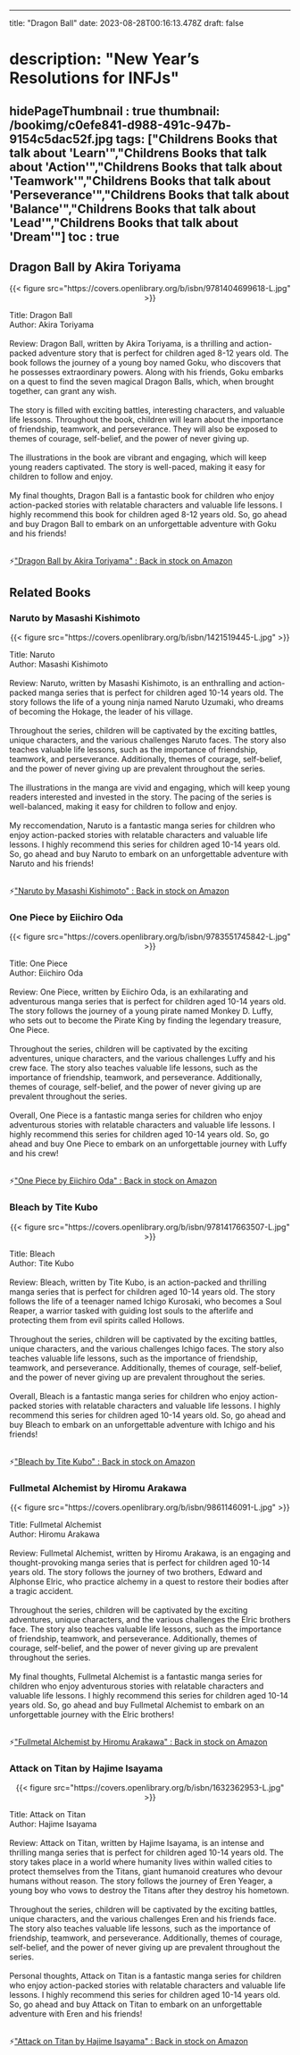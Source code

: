 
---
title: "Dragon Ball"
date: 2023-08-28T00:16:13.478Z
draft: false
# description: "New Year’s Resolutions for INFJs"
hidePageThumbnail : true
thumbnail: /bookimg/c0efe841-d988-491c-947b-9154c5dac52f.jpg
tags: ["Childrens Books that talk about 'Learn'","Childrens Books that talk about 'Action'","Childrens Books that talk about 'Teamwork'","Childrens Books that talk about 'Perseverance'","Childrens Books that talk about 'Balance'","Childrens Books that talk about 'Lead'","Childrens Books that talk about 'Dream'"]
toc : true
---
## Dragon Ball by Akira Toriyama

<center>
{{< figure src="https://covers.openlibrary.org/b/isbn/9781404699618-L.jpg" >}}
</center>

Title: Dragon Ball</br>
Author: Akira Toriyama</br></br>
Review: Dragon Ball, written by Akira Toriyama, is a thrilling and action-packed adventure story that is perfect for children aged 8-12 years old. The book follows the journey of a young boy named Goku, who discovers that he possesses extraordinary powers. Along with his friends, Goku embarks on a quest to find the seven magical Dragon Balls, which, when brought together, can grant any wish.</br></br>
The story is filled with exciting battles, interesting characters, and valuable life lessons. Throughout the book, children will learn about the importance of friendship, teamwork, and perseverance. They will also be exposed to themes of courage, self-belief, and the power of never giving up.</br></br>
The illustrations in the book are vibrant and engaging, which will keep young readers captivated. The story is well-paced, making it easy for children to follow and enjoy.</br></br>
My final thoughts, Dragon Ball is a fantastic book for children who enjoy action-packed stories with relatable characters and valuable life lessons. I highly recommend this book for children aged 8-12 years old. So, go ahead and buy Dragon Ball to embark on an unforgettable adventure with Goku and his friends!</br></br>

<p>⚡<a id="aflink" href="https://www.amazon.com/gp/search?ie=UTF8&tag=klayu00-20&linkCode=ur2&linkId=6639bed89a8ad8dd2705e40644eb43d3&camp=1789&creative=9325&index=books&keywords=Dragon Ball by Akira Toriyama" class="one" target="_blank" title='"Dragon Ball by Akira Toriyama" : Back in stock on Amazon'>"Dragon Ball by Akira Toriyama" : Back in stock on Amazon</a></p>

## Related Books
### Naruto by Masashi Kishimoto
<center>
{{< figure src="https://covers.openlibrary.org/b/isbn/1421519445-L.jpg" >}}
</center>

Title: Naruto</br>
Author: Masashi Kishimoto</br></br>
Review: Naruto, written by Masashi Kishimoto, is an enthralling and action-packed manga series that is perfect for children aged 10-14 years old. The story follows the life of a young ninja named Naruto Uzumaki, who dreams of becoming the Hokage, the leader of his village.</br></br>
Throughout the series, children will be captivated by the exciting battles, unique characters, and the various challenges Naruto faces. The story also teaches valuable life lessons, such as the importance of friendship, teamwork, and perseverance. Additionally, themes of courage, self-belief, and the power of never giving up are prevalent throughout the series.</br></br>
The illustrations in the manga are vivid and engaging, which will keep young readers interested and invested in the story. The pacing of the series is well-balanced, making it easy for children to follow and enjoy.</br></br>
My reccomendation, Naruto is a fantastic manga series for children who enjoy action-packed stories with relatable characters and valuable life lessons. I highly recommend this series for children aged 10-14 years old. So, go ahead and buy Naruto to embark on an unforgettable adventure with Naruto and his friends!</br></br>

<p>⚡<a id="aflink" href="https://www.amazon.com/gp/search?ie=UTF8&tag=klayu00-20&linkCode=ur2&linkId=6639bed89a8ad8dd2705e40644eb43d3&camp=1789&creative=9325&index=books&keywords=Naruto by Masashi Kishimoto" class="one" target="_blank" title='"Naruto by Masashi Kishimoto" : Back in stock on Amazon'>"Naruto by Masashi Kishimoto" : Back in stock on Amazon</a></p>

### One Piece by Eiichiro Oda
<center>
{{< figure src="https://covers.openlibrary.org/b/isbn/9783551745842-L.jpg" >}}
</center>

Title: One Piece</br>
Author: Eiichiro Oda</br></br>
Review: One Piece, written by Eiichiro Oda, is an exhilarating and adventurous manga series that is perfect for children aged 10-14 years old. The story follows the journey of a young pirate named Monkey D. Luffy, who sets out to become the Pirate King by finding the legendary treasure, One Piece.</br></br>
Throughout the series, children will be captivated by the exciting adventures, unique characters, and the various challenges Luffy and his crew face. The story also teaches valuable life lessons, such as the importance of friendship, teamwork, and perseverance. Additionally, themes of courage, self-belief, and the power of never giving up are prevalent throughout the series.</br></br>
Overall, One Piece is a fantastic manga series for children who enjoy adventurous stories with relatable characters and valuable life lessons. I highly recommend this series for children aged 10-14 years old. So, go ahead and buy One Piece to embark on an unforgettable journey with Luffy and his crew!</br></br>

<p>⚡<a id="aflink" href="https://www.amazon.com/gp/search?ie=UTF8&tag=klayu00-20&linkCode=ur2&linkId=6639bed89a8ad8dd2705e40644eb43d3&camp=1789&creative=9325&index=books&keywords=One Piece by Eiichiro Oda" class="one" target="_blank" title='"One Piece by Eiichiro Oda" : Back in stock on Amazon'>"One Piece by Eiichiro Oda" : Back in stock on Amazon</a></p>

### Bleach by Tite Kubo
<center>
{{< figure src="https://covers.openlibrary.org/b/isbn/9781417663507-L.jpg" >}}
</center>

Title: Bleach</br>
Author: Tite Kubo</br></br>
Review: Bleach, written by Tite Kubo, is an action-packed and thrilling manga series that is perfect for children aged 10-14 years old. The story follows the life of a teenager named Ichigo Kurosaki, who becomes a Soul Reaper, a warrior tasked with guiding lost souls to the afterlife and protecting them from evil spirits called Hollows.</br></br>
Throughout the series, children will be captivated by the exciting battles, unique characters, and the various challenges Ichigo faces. The story also teaches valuable life lessons, such as the importance of friendship, teamwork, and perseverance. Additionally, themes of courage, self-belief, and the power of never giving up are prevalent throughout the series.</br></br>
Overall, Bleach is a fantastic manga series for children who enjoy action-packed stories with relatable characters and valuable life lessons. I highly recommend this series for children aged 10-14 years old. So, go ahead and buy Bleach to embark on an unforgettable adventure with Ichigo and his friends!</br></br>

<p>⚡<a id="aflink" href="https://www.amazon.com/gp/search?ie=UTF8&tag=klayu00-20&linkCode=ur2&linkId=6639bed89a8ad8dd2705e40644eb43d3&camp=1789&creative=9325&index=books&keywords=Bleach by Tite Kubo" class="one" target="_blank" title='"Bleach by Tite Kubo" : Back in stock on Amazon'>"Bleach by Tite Kubo" : Back in stock on Amazon</a></p>

### Fullmetal Alchemist by Hiromu Arakawa
<center>
{{< figure src="https://covers.openlibrary.org/b/isbn/9861146091-L.jpg" >}}
</center>

Title: Fullmetal Alchemist</br>
Author: Hiromu Arakawa</br></br>
Review: Fullmetal Alchemist, written by Hiromu Arakawa, is an engaging and thought-provoking manga series that is perfect for children aged 10-14 years old. The story follows the journey of two brothers, Edward and Alphonse Elric, who practice alchemy in a quest to restore their bodies after a tragic accident.</br></br>
Throughout the series, children will be captivated by the exciting adventures, unique characters, and the various challenges the Elric brothers face. The story also teaches valuable life lessons, such as the importance of friendship, teamwork, and perseverance. Additionally, themes of courage, self-belief, and the power of never giving up are prevalent throughout the series.</br></br>
My final thoughts, Fullmetal Alchemist is a fantastic manga series for children who enjoy adventurous stories with relatable characters and valuable life lessons. I highly recommend this series for children aged 10-14 years old. So, go ahead and buy Fullmetal Alchemist to embark on an unforgettable journey with the Elric brothers!</br></br>

<p>⚡<a id="aflink" href="https://www.amazon.com/gp/search?ie=UTF8&tag=klayu00-20&linkCode=ur2&linkId=6639bed89a8ad8dd2705e40644eb43d3&camp=1789&creative=9325&index=books&keywords=Fullmetal Alchemist by Hiromu Arakawa" class="one" target="_blank" title='"Fullmetal Alchemist by Hiromu Arakawa" : Back in stock on Amazon'>"Fullmetal Alchemist by Hiromu Arakawa" : Back in stock on Amazon</a></p>

### Attack on Titan by Hajime Isayama
<center>
{{< figure src="https://covers.openlibrary.org/b/isbn/1632362953-L.jpg" >}}
</center>

Title: Attack on Titan</br>
Author: Hajime Isayama</br></br>
Review: Attack on Titan, written by Hajime Isayama, is an intense and thrilling manga series that is perfect for children aged 10-14 years old. The story takes place in a world where humanity lives within walled cities to protect themselves from the Titans, giant humanoid creatures who devour humans without reason. The story follows the journey of Eren Yeager, a young boy who vows to destroy the Titans after they destroy his hometown.</br></br>
Throughout the series, children will be captivated by the exciting battles, unique characters, and the various challenges Eren and his friends face. The story also teaches valuable life lessons, such as the importance of friendship, teamwork, and perseverance. Additionally, themes of courage, self-belief, and the power of never giving up are prevalent throughout the series.</br></br>
Personal thoughts, Attack on Titan is a fantastic manga series for children who enjoy action-packed stories with relatable characters and valuable life lessons. I highly recommend this series for children aged 10-14 years old. So, go ahead and buy Attack on Titan to embark on an unforgettable adventure with Eren and his friends!</br></br>

<p>⚡<a id="aflink" href="https://www.amazon.com/gp/search?ie=UTF8&tag=klayu00-20&linkCode=ur2&linkId=6639bed89a8ad8dd2705e40644eb43d3&camp=1789&creative=9325&index=books&keywords=Attack on Titan by Hajime Isayama" class="one" target="_blank" title='"Attack on Titan by Hajime Isayama" : Back in stock on Amazon'>"Attack on Titan by Hajime Isayama" : Back in stock on Amazon</a></p>
